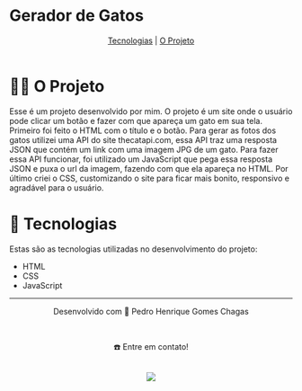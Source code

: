 <h1>Gerador de Gatos</h1>

<div align="center">
  <a href="#-tecnologias">Tecnologias</a> | <a href="#-o-projeto">O Projeto</a>
</div>
<br>

# 👷🏻 O Projeto
Esse é um projeto desenvolvido por mim. O projeto é um site onde o usuário pode clicar um botão e fazer com que apareça um gato em sua tela. Primeiro foi feito o HTML com o título e o botão. Para gerar as fotos dos gatos utilizei uma API do site thecatapi.com, essa API traz uma resposta JSON que contém um link com uma imagem JPG de um gato. Para fazer essa API funcionar, foi utilizado um JavaScript que pega essa resposta JSON e puxa o url da imagem, fazendo com que ela apareça no HTML. Por último criei o CSS, customizando o site para ficar mais bonito, responsivo e agradável para o usuário.

# 🚀 Tecnologias
Estas são as tecnologias utilizadas no desenvolvimento do projeto:
- HTML
- CSS
- JavaScript

________________________________________________________________________________________________________________________________________________________________________________
<div align="center">
  <p>Desenvolvido com 💙 Pedro Henrique Gomes Chagas</p> <br>
  <p>☎️ Entre em contato!<p> <br>
  <a display="flex" text-align="center" href="https://www.linkedin.com/in/pedrogchagas/" target="_blank"><img src="https://img.shields.io/badge/-LinkedIn-%230077B5?style=for-the-badge&logo=linkedin&logoColor=white" target="_blank"></a> 
</div>
